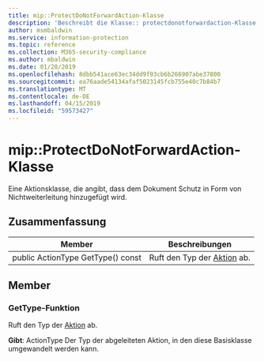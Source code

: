 ```yaml
---
title: mip::ProtectDoNotForwardAction-Klasse
description: 'Beschreibt die Klasse:: protectdonotforwardaction-Klasse von der Microsoft Information Protection (MIP) SDK.'
author: msmbaldwin
ms.service: information-protection
ms.topic: reference
ms.collection: M365-security-compliance
ms.author: mbaldwin
ms.date: 01/28/2019
ms.openlocfilehash: 8dbb541ace63ec34dd9f93cb6b266907abe37800
ms.sourcegitcommit: ea76aade54134afaf5023145fcb755e40c7b84b7
ms.translationtype: MT
ms.contentlocale: de-DE
ms.lasthandoff: 04/15/2019
ms.locfileid: "59573427"
---
```

# <a name="class-mipprotectdonotforwardaction"></a>mip::ProtectDoNotForwardAction-Klasse 
Eine Aktionsklasse, die angibt, dass dem Dokument Schutz in Form von Nichtweiterleitung hinzugefügt wird.
  
## <a name="summary"></a>Zusammenfassung
 Member                        | Beschreibungen                                
--------------------------------|---------------------------------------------
public ActionType GetType() const  |  Ruft den Typ der [Aktion](class_mip_action.md) ab.

## <a name="members"></a>Member


### <a name="gettype-function"></a>GetType-Funktion
Ruft den Typ der [Aktion](class_mip_action.md) ab.

  
**Gibt**: ActionType Der Typ der abgeleiteten Aktion, in den diese Basisklasse umgewandelt werden kann.

